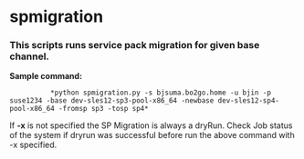 # spmigration
### This scripts runs service pack migration for given base channel. 

**Sample command:**

              *python spmigration.py -s bjsuma.bo2go.home -u bjin -p suse1234 -base dev-sles12-sp3-pool-x86_64 -newbase dev-sles12-sp4-pool-x86_64 -fromsp sp3 -tosp sp4*

If __-x__ is not specified the SP Migration is always a dryRun.
Check Job status of the system if dryrun was successful before run the above command with -x specified.
